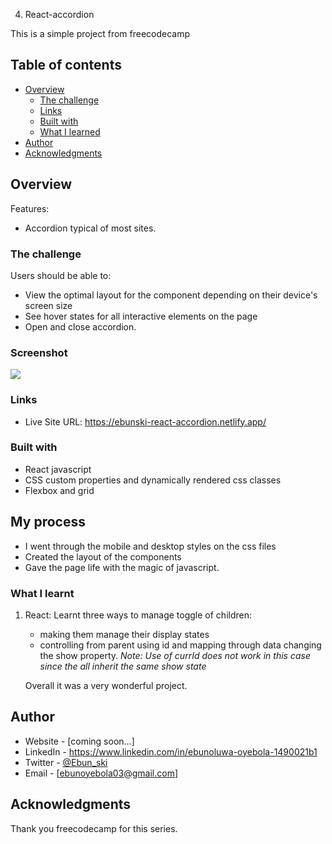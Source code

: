 4. React-accordion

This is a simple project from freecodecamp

## Table of contents

- [Overview](#overview)
  - [The challenge](#the-challenge)
  - [Links](#links)
  - [Built with](#built-with)
  - [What I learned](#what-i-learned)
- [Author](#author)
- [Acknowledgments](#acknowledgments)

## Overview

Features:

- Accordion typical of most sites.

### The challenge

Users should be able to:

- View the optimal layout for the component depending on their device's screen size
- See hover states for all interactive elements on the page
- Open and close accordion.

### Screenshot

![](./screenshot.jpg)

### Links


- Live Site URL: https://ebunski-react-accordion.netlify.app/

### Built with

- React javascript
- CSS custom properties and dynamically rendered css classes
- Flexbox and grid

## My process

- I went through the mobile and desktop styles on the css files
- Created the layout of the components
- Gave the page life with the magic of javascript.

### What I learnt

1. React:
   Learnt three ways to manage toggle of children:

   - making them manage their display states
   - controlling from parent using id and mapping through data changing the show property.
     _Note: Use of currId does not work in this case since the all inherit the same show state_

   Overall it was a very wonderful project.

## Author

- Website - [coming soon...]
- LinkedIn - https://www.linkedin.com/in/ebunoluwa-oyebola-1490021b1
- Twitter - [@Ebun_ski](https://www.twitter.com/Ebun_ski)
- Email - [ebunoyebola03@gmail.com]

## Acknowledgments

Thank you freecodecamp for this series.
